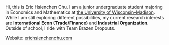 Hi, this is Eric Hsienchen Chu. I am a junior undergraduate student majoring in Economics and Mathematics at [the University of Wisconsin–Madison](https://www.wisc.edu/). While I am still exploring different possibilities, my current research interests are **International Econ (Trade/Finance)** and **Industrial Organization**. Outside of school, I ride with Team Brazen Dropouts.

Website: [erichsienchenchu.com](https://www.erichsienchenchu.com/home)
